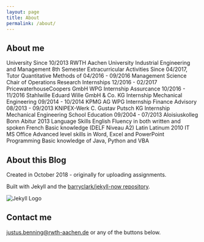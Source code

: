 ```yaml
---
layout: page
title: About
permalink: /about/
---
```


## About me
University
Since 10/2013 RWTH Aachen University
Industrial Engineering and Management
8th Semester
Extracurricular Activities
Since 04/2017, Tutor Quantitative Methods of
04/2016 - 09/2016 Management Science
Chair of Operations Research
Internships
12/2016 - 02/2017 PricewaterhouseCoopers GmbH WPG
Internship Assurcance
10/2016 - 11/2016 Stahlwille Eduard Wille GmbH & Co. KG
Internship Mechanical Engineering
09/2014 - 10/2014 KPMG AG WPG
Internship Finance Advisory
08/2013 - 09/2013 KNIPEX-Werk C. Gustav Putsch KG
Internship Mechanical Engineering
School Education
09/2004 - 07/2013 Aloisiuskolleg Bonn
Abitur 2013
Language Skills
English Fluency in both written and spoken
French Basic knowledge (DELF Niveau A2)
Latin Latinum 2010
IT
MS Office Advanced level skills in Word,
Excel and PowerPoint
Programming Basic knowledge of Java, Python and VBA

## About this Blog

Created in October 2018 - originally for uploading assignments.

Built with Jekyll and the [barryclark/jekyll-now repository](https://github.com/barryclark/jekyll-now). 

![Jekyll Logo](/images/jekyll-logo.png "jekyll-logo")

## Contact me

[justus.benning@rwth-aachen.de](mailto:justus.benning@rwth-aachen.de) or any of the buttons below.
